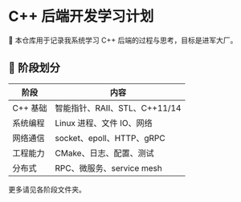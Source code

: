 # C++ 后端开发学习计划

📘 本仓库用于记录我系统学习 C++ 后端的过程与思考，目标是进军大厂。

## 📆 阶段划分
| 阶段 | 内容 |
|------|------|
| C++ 基础 | 智能指针、RAII、STL、C++11/14 |
| 系统编程 | Linux 进程、文件 IO、网络 |
| 网络通信 | socket、epoll、HTTP、gRPC |
| 工程能力 | CMake、日志、配置、测试 |
| 分布式 | RPC、微服务、service mesh |

更多请见各阶段文件夹。
